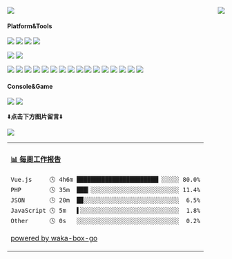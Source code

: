 <p>
  <a href="https://count.getloli.com/"><img src="https://count.getloli.com/get/@Lingyan000.readme"></a>
  <img src="https://weather-icon.journeyad.repl.co/@shiyan?v=1" align="right">
</p>

#### Platform&Tools
[![](https://img.shields.io/badge/OS-RedHat%20Linux-e70c2a?style=flat-square&logo=red-hat&logoColor=ffffff)](https://www.redhat.com/)
[![](https://img.shields.io/badge/Windows-10-2376bc?style=flat-square&logo=windows&logoColor=ffffff)](https://www.microsoft.com/windows/get-windows-10)
[![](https://img.shields.io/badge/IDE-Visual%20Studio-67217a?style=flat-square&logo=visual-studio&logoColor=ffffff)](https://visualstudio.microsoft.com/)
[![](https://img.shields.io/badge/IDE-Visual%20Studio%20Code-blue?style=flat-square&logo=visual-studio-code&logoColor=ffffff)](https://code.visualstudio.com/)

[![](https://img.shields.io/badge/OnePlus-5-f5010c?style=flat-square&logo=oneplus&logoColor=ffffff)](https://www.oneplus.com/)
[![](https://img.shields.io/badge/Redmi-K30%20Ultra-ff6700?style=flat-square&logo=xiaomi&logoColor=ffffff)](https://www.xiaomi.com/)

[![](https://img.shields.io/badge/-Vue.js-3fb984?style=flat-square&logo=vue.js&logoColor=ffffff)](https://vuejs.org/)
[![](https://img.shields.io/badge/-Webpack-8dd6f9?style=flat-square&logo=webpack&logoColor=white)](https://webpack.js.org/)
[![](https://img.shields.io/badge/-TypeScript-007acc?style=flat-square&logo=typescript&logoColor=white)](https://www.typescriptlang.org/)
[![](https://img.shields.io/badge/-CSS3-1572B6?style=flat-square&logo=css3&logoColor=white)](https://www.w3.org/Style/CSS/)
[![](https://img.shields.io/badge/-SqlServer-003545?style=flat-square&logo=microsoft-sql-server&logoColor=white)](https://www.microsoft.com/sql-server/)
[![](https://img.shields.io/badge/-Sass-cc6699?style=flat-square&logo=sass&logoColor=white)](https://sass-lang.com/)
[![](https://img.shields.io/badge/-NPM-cb3837?style=flat-square&logo=npm&logoColor=white)](https://npmjs.com/)
[![](https://img.shields.io/badge/-HTML5-E34F26?style=flat-square&logo=html5&logoColor=white)](https://html.spec.whatwg.org/)
[![](https://img.shields.io/badge/-Git-f05032?style=flat-square&logo=git&logoColor=white)](https://git-scm.com/)
[![](https://img.shields.io/badge/-Subversion-809cc9?style=flat-square&logo=subversion&logoColor=white)](https://tortoisesvn.net/)
[![](https://img.shields.io/badge/-Linux-fcc624?style=flat-square&logo=linux&logoColor=white)](https://www.linuxfoundation.org/)
[![](https://img.shields.io/badge/-JavaScript-f7e018?style=flat-square&logo=javascript&logoColor=white)](https://www.ecma-international.org/)
[![](https://img.shields.io/badge/-Node.js-43853d?style=flat-square&logo=node.js&logoColor=ffffff)](https://nodejs.org/)
[![](https://img.shields.io/badge/-Java-007396?style=flat-square&logo=Java&logoColor=ffffff)](http://www.java.com/)
[![](https://img.shields.io/badge/-Apache-d22128?style=flat-square&logo=apache&logoColor=ffffff)](http://httpd.apache.org/)
[![](https://img.shields.io/badge/-Electron-47848f?style=flat-square&logo=electron&logoColor=ffffff)](https://www.electronjs.org/)
#### Console&Game
[![](https://img.shields.io/badge/-Ubisoft-black?style=flat-square&logo=Ubisoft&logoColor=ffffff)](https://www.ubisoft.com/)
[![](https://img.shields.io/badge/Steam-171a21?style=flat-square&logo=steam&logoColor=ffffff)](https://steamcommunity.com/id/journey_ad)

⬇️**点击下方图片留言**⬇️

[![](https://chat.getloli.com/room/@Lingyan000.github/svg?width=600&height=280&limit=20&theme=light&title=Lingyan000@github:%20~&fontSize=13)](https://chat.getloli.com/room/@Lingyan000.github?title=Lingyan000%E7%9A%84Github%E7%95%99%E8%A8%80%E6%9D%BF)

<table>
<tr>
<td valign="top" width="100%">

<!-- waka-box start -->
#### <a href="https://gist.github.com/7a8c278378e3f0cb8fa4561ca8005b96" target="_blank">📊 每周工作报告</a>
```text
Vue.js     🕓 4h6m ███████████████████████▏░░░░░ 80.0%
PHP        🕓 35m  ███▎░░░░░░░░░░░░░░░░░░░░░░░░░ 11.4%
JSON       🕓 20m  █▉░░░░░░░░░░░░░░░░░░░░░░░░░░░  6.5%
JavaScript 🕓 5m   ▌░░░░░░░░░░░░░░░░░░░░░░░░░░░░  1.8%
Other      🕓 0s   ░░░░░░░░░░░░░░░░░░░░░░░░░░░░░  0.2%
```
<!-- Powered by https://github.com/journey-ad/waka-box-go . -->
<!-- waka-box end -->

[powered by waka-box-go](https://github.com/Lingyan000/waka-box-go)

</td>
</tr>
</table>

<!--
**journey-ad/journey-ad** is a ✨ _special_ ✨ repository because its `README.md` (this file) appears on your GitHub profile.

Here are some ideas to get you started:

- 🔭 I’m currently working on ...
- 🌱 I’m currently learning ...
- 👯 I’m looking to collaborate on ...
- 🤔 I’m looking for help with ...
- 💬 Ask me about ...
- 📫 How to reach me: ...
- 😄 Pronouns: ...
- ⚡ Fun fact: ...
-->
